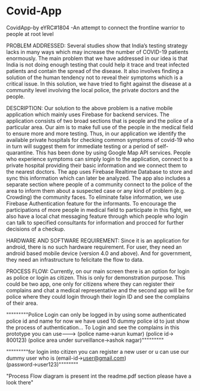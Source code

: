 # Covid-App
CovidApp-by eYRC#1804
-An attempt to connect the frontline warrior to people at root level

PROBLEM ADDRESSED:
Several studies show that India’s testing strategy lacks in many ways which may increase the number of COVID-19 patients enormously. The main problem that we have addressed in our idea is that India is not doing enough testing that could help it trace and treat infected patients and contain the spread of the disease. It also involves finding a solution of the human tendency not to reveal their symptoms which is a critical issue. In this solution, we have tried to fight against the disease at a community level involving the local police, the private doctors and the people.


DESCRIPTION:
Our solution to the above problem is a native mobile application which mainly uses Firebase for backend services.
The application consists of two broad sections that is people and the police of a particular area.
Our aim is to make full use of the people in the medical field to ensure more and more testing. Thus, in our application we identify the available private hospitals for checking common symptoms of covid-19 who in turn will suggest them for immediate testing or a period of self-quarantine. This has been done by using Google Map API services.
People who experience symptoms can simply login to the application, connect to a private hospital providing their basic information and we connect them to the nearest doctors.
The app uses Firebase Realtime Database to store and sync this information which can later be analyzed.
The app also includes a separate section where people of a community connect to the police of the area to inform them about a suspected case or any kind of problem (e.g. Crowding) the community faces. To eliminate false information, we use Firebase Authentication feature for the informants.
To encourage the participations of more people in medical field to participate in this fight, we also have a local chat messaging feature through which people who login can talk to specified consultants for information and procced for further decisions of a checkup.


HARDWARE AND SOFTWARE REQUIREMENT:
Since it is an application for android, there is no such hardware requirement. For user, they need an android based mobile device (version 4.0 and above). And for government, they need an infrastructure to felicitate the flow to data.

PROCESS FLOW:
Currently, on our main screen there is an option for login as police or login as citizen. This is only for demonstration purpose. This could be two app, one only for citizens where they can register their complains and chat a medical representative and the second app will be for police where they could login through their login ID and see the complains of their area.

"""""""""Police Login can only be logged in by using some authenticated police id and name
for now we have used 10 dummy police id to just show the process of authentication...
To Login and see the complains in this prototype you can use--->
          (police name->arun kumar)
          (police id-> 800123)
          (police area under surveillance->ashok nagar)"""""""""
         
"""""""""for login into citizen you can register a new user or u can use our dummy user who is
(email-id->user@gmail.com)  
(password->user123)""""""""
          
"Process Flow diagram is present int the readme.pdf section please have a look there"
